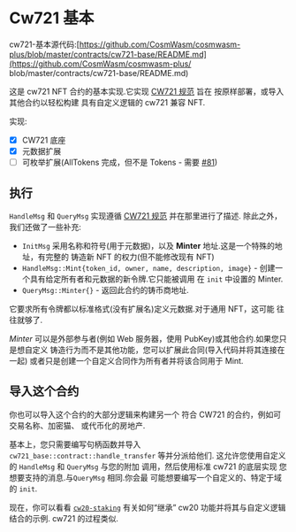# Cw721 基本

cw721-基本源代码:[https://github.com/CosmWasm/cosmwasm-plus/blob/master/contracts/cw721-base/README.md](https://github.com/CosmWasm/cosmwasm-plus/ blob/master/contracts/cw721-base/README.md)

这是 cw721 NFT 合约的基本实现.它实现
[CW721 规范](01-spec.md) 旨在
按原样部署，或导入其他合约以轻松构建
具有自定义逻辑的 cw721 兼容 NFT.

实现:

- [x] CW721 底座
- [x] 元数据扩展
- [ ] 可枚举扩展(AllTokens 完成，但不是 Tokens - 需要 [#81](https://github.com/CosmWasm/cosmwasm-plus/issues/81))

## 执行

`HandleMsg` 和 `QueryMsg` 实现遵循 [CW721 规范](01-spec.md) 并在那里进行了描述.
除此之外，我们还做了一些补充:

* `InitMsg` 采用名称和符号(用于元数据)，以及 **Minter** 地址.这是一个特殊的地址，有完整的
  铸造新 NFT 的权力(但不能修改现有 NFT)
* `HandleMsg::Mint{token_id, owner, name, description, image}` - 创建一个具有给定所有者和元数据的新令牌.它只能被调用
  在 `init` 中设置的 Minter.
* `QueryMsg::Minter{}` - 返回此合约的铸币商地址.

它要求所有令牌都以标准格式(没有扩展名)定义元数据.对于通用 NFT，这可能
往往就够了.

*Minter* 可以是外部参与者(例如 Web 服务器，使用 PubKey)或其他合约.如果您只是想自定义
铸造行为而不是其他功能，您可以扩展此合同(导入代码并将其连接在一起)
或者只是创建一个自定义合同作为所有者并将该合同用于 Mint.

## 导入这个合约

你也可以导入这个合约的大部分逻辑来构建另一个
符合 CW721 的合约，例如可交易名称、加密猫、
或代币化的房地产.

基本上，您只需要编写句柄函数并导入
`cw721_base::contract::handle_transfer` 等并分派给他们.
这允许您使用自定义的 `HandleMsg` 和 `QueryMsg` 与您的附加
调用，然后使用标准 cw721 的底层实现
您想要支持的消息.与`QueryMsg` 相同.你会最
可能想要编写一个自定义的、特定于域的 `init`.

现在，你可以看看 [`cw20-staking`](../cw20/06-cw20-staking-spec.md)
有关如何“继承” cw20 功能并将其与自定义逻辑结合的示例.
cw721 的过程类似.
